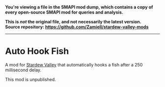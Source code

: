 **You're viewing a file in the SMAPI mod dump, which contains a copy of every open-source SMAPI mod
for queries and analysis.**

**This is _not_ the original file, and not necessarily the latest version.**  
**Source repository: https://github.com/Zamiell/stardew-valley-mods**

----

# Auto Hook Fish

A mod for [Stardew Valley](https://www.stardewvalley.net/) that automatically hooks a fish after a 250 millisecond delay.

This mod is unpublished.
